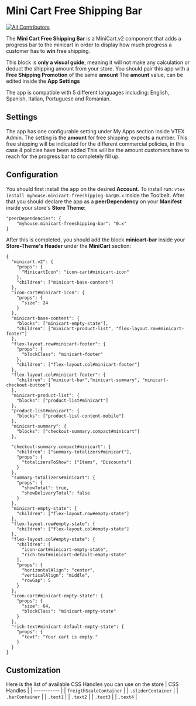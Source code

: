 # Mini Cart Free Shipping Bar

<!-- ALL-CONTRIBUTORS-BADGE:START - Do not remove or modify this section -->

[![All Contributors](https://img.shields.io/badge/all_contributors-0-orange.svg?style=flat-square)](#contributors-)

<!-- ALL-CONTRIBUTORS-BADGE:END -->

The **Mini Cart Free Shipping Bar** is a MiniCart.v2 component that adds a progress bar to the minicart in order to display how much progress a customer has to **win** free shipping.

This block is **only a visual guide**, meaning it will not make any calculation or deduct the shipping amount from your store. You should pair this app with a **Free Shipping Promotion** of the same **amount**
The **amount** value, can be edited inside the **App Settings**

The app is compatible with 5 different languages including: English, Spanish, Italian, Portuguese and Romanian.

## Settings

The app has one configurable setting under My Apps section inside VTEX Admin.
The setting is the **amount** for free shipping: expects a number.
This free shipping will be indicated for the different commercial policies, in this case 4 policies have been added
This will be the amount customers have to reach for the progress bar to completely fill up.

## Configuration

You should first install the app on the desired **Account**. To install run: `vtex install myhouse.minicart-freeshipping-bar@0.x` inside the Toolbelt.
After that you should declare the app as a **peerDependency** on your **Manifest** inside your store's **Store Theme**:

```
"peerDependencies": {
    "myhouse.minicart-freeshipping-bar": "0.x"
}
```

After this is completed, you should add the block **minicart-bar** inside your **Store-Theme's Header** under the **MiniCart** section:

```
{
  "minicart.v2": {
    "props": {
      "MinicartIcon": "icon-cart#minicart-icon"
    },
    "children": ["minicart-base-content"]
  },
  "icon-cart#minicart-icon": {
    "props": {
      "size": 24
    }
  },
  "minicart-base-content": {
    "blocks": ["minicart-empty-state"],
    "children": ["minicart-product-list", "flex-layout.row#minicart-footer"]
  },
  "flex-layout.row#minicart-footer": {
    "props": {
      "blockClass": "minicart-footer"
    },
    "children": ["flex-layout.col#minicart-footer"]
  },
  "flex-layout.col#minicart-footer": {
    "children": ["minicart-bar","minicart-summary", "minicart-checkout-button"]
  },
  "minicart-product-list": {
    "blocks": ["product-list#minicart"]
  },
  "product-list#minicart": {
    "blocks": ["product-list-content-mobile"]
  },
  "minicart-summary": {
    "blocks": ["checkout-summary.compact#minicart"]
  },

  "checkout-summary.compact#minicart": {
    "children": ["summary-totalizers#minicart"],
    "props": {
      "totalizersToShow": ["Items", "Discounts"]
    }
  },
  "summary-totalizers#minicart": {
    "props": {
      "showTotal": true,
      "showDeliveryTotal": false
    }
  },
  "minicart-empty-state": {
    "children": ["flex-layout.row#empty-state"]
  },
  "flex-layout.row#empty-state": {
    "children": ["flex-layout.col#empty-state"]
  },
  "flex-layout.col#empty-state": {
    "children": [
      "icon-cart#minicart-empty-state",
      "rich-text#minicart-default-empty-state"
    ],
    "props": {
      "horizontalAlign": "center",
      "verticalAlign": "middle",
      "rowGap": 5
    }
  },
  "icon-cart#minicart-empty-state": {
    "props": {
      "size": 64,
      "blockClass": "minicart-empty-state"
    }
  },
  "rich-text#minicart-default-empty-state": {
    "props": {
      "text": "Your cart is empty."
    }
  }
}
```

## Customization

Here is the list of available CSS Handles you can use on the store
| CSS Handles |
| ----------- |
| `freigthScaleContainer` |
| `.sliderContainer` |
| `.barContainer` |
| `.text1` |
| `.text2` |
| `.text3` |
| `.text4` |
